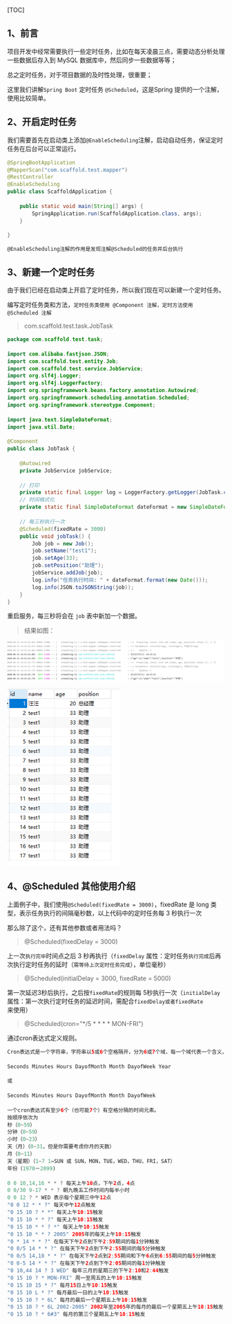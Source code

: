 

[TOC]

## 1、前言

项目开发中经常需要执行一些定时任务，比如在每天凌晨三点，需要动态分析处理一些数据后存入到 MySQL 数据库中，然后同步一些数据等等；

总之定时任务，对于项目数据的及时性处理，很重要；

这里我们讲解`Spring Boot` 定时任务 `@Scheduled`，这是Spring 提供的一个注解，使用比较简单。

## 2、开启定时任务

我们需要首先在启动类上添加`@EnableScheduling`注解，启动自动任务，保证定时任务在后台可以正常运行。

~~~java
@SpringBootApplication
@MapperScan("com.scaffold.test.mapper")
@RestController
@EnableScheduling
public class ScaffoldApplication {

    public static void main(String[] args) {
        SpringApplication.run(ScaffoldApplication.class, args);
    }

}
~~~

`@EnableScheduling注解的作用是发现注解@Scheduled的任务并后台执行`

## 3、新建一个定时任务

由于我们已经在启动类上开启了定时任务，所以我们现在可以新建一个定时任务。

编写定时任务类和方法，`定时任务类使用 @Component 注解，定时方法使用 @Scheduled 注解`

> com.scaffold.test.task.JobTask

~~~java
package com.scaffold.test.task;

import com.alibaba.fastjson.JSON;
import com.scaffold.test.entity.Job;
import com.scaffold.test.service.JobService;
import org.slf4j.Logger;
import org.slf4j.LoggerFactory;
import org.springframework.beans.factory.annotation.Autowired;
import org.springframework.scheduling.annotation.Scheduled;
import org.springframework.stereotype.Component;

import java.text.SimpleDateFormat;
import java.util.Date;

@Component
public class JobTask {

    @Autowired
    private JobService jobService;

    // 打印
    private static final Logger log = LoggerFactory.getLogger(JobTask.class);
    // 时间格式化
    private static final SimpleDateFormat dateFormat = new SimpleDateFormat("HH:mm:ss");

    // 每三秒执行一次
    @Scheduled(fixedRate = 3000)
    public void jobTask() {
        Job job = new Job();
        job.setName("test1");
        job.setAge(33);
        job.setPosition("助理");
        jobService.addJob(job);
        log.info("任务执行时间: " + dateFormat.format(new Date()));
        log.info(JSON.toJSONString(job));
    }
}


~~~

重启服务，每三秒将会在 `job` 表中新加一个数据。

> 结果如图：

![1592201733257](%E5%AE%9A%E6%97%B6%E4%BB%BB%E5%8A%A1.assets/1592201733257.png)

![1592201221682](%E5%AE%9A%E6%97%B6%E4%BB%BB%E5%8A%A1.assets/1592201221682.png)


## 4、@Scheduled 其他使用介绍

上面例子中，我们使用`@Scheduled(fixedRate = 3000)`，fixedRate 是 long 类型，表示任务执行的间隔毫秒数，以上代码中的定时任务每 3 秒执行一次

那么除了这个，还有其他参数或者用法吗？

> @Scheduled(fixedDelay = 3000)

上一次`执行完毕`时间点之后 3 秒再执行（`fixedDelay` 属性：定时任务`执行完成`后再次执行定时任务的延时（`需等待上次定时任务完成`），单位毫秒）

> @Scheduled(initialDelay = 3000, fixedRate = 5000) 

第一次延迟3秒后执行，之后按`fixedRate`的规则每 5秒执行一次（`initialDelay` 属性：第一次执行定时任务的延迟时间，需配合`fixedDelay或者fixedRate`来使用）

> @Scheduled(cron="*/5 * * * * MON-FRI")

通过cron表达式定义规则。

~~~java
Cron表达式是一个字符串，字符串以5或6个空格隔开，分为6或7个域，每一个域代表一个含义，Cron有如下两种语法格式： 

Seconds Minutes Hours DayofMonth Month DayofWeek Year

或

Seconds Minutes Hours DayofMonth Month DayofWeek

一个cron表达式有至少6个（也可能7个）有空格分隔的时间元素。
按顺序依次为
秒（0~59）
分钟（0~59）
小时（0~23）
天（月）（0~31，但是你需要考虑你月的天数）
月（0~11）
天（星期）（1~7 1=SUN 或 SUN，MON，TUE，WED，THU，FRI，SAT）
年份（1970－2099)

0 0 10,14,16 * * ? 每天上午10点，下午2点，4点
0 0/30 9-17 * * ? 朝九晚五工作时间内每半小时
0 0 12 ? * WED 表示每个星期三中午12点
"0 0 12 * * ?" 每天中午12点触发
"0 15 10 ? * *" 每天上午10:15触发
"0 15 10 * * ?" 每天上午10:15触发
"0 15 10 * * ? *" 每天上午10:15触发
"0 15 10 * * ? 2005" 2005年的每天上午10:15触发
"0 * 14 * * ?" 在每天下午2点到下午2:59期间的每1分钟触发
"0 0/5 14 * * ?" 在每天下午2点到下午2:55期间的每5分钟触发
"0 0/5 14,18 * * ?" 在每天下午2点到2:55期间和下午6点到6:55期间的每5分钟触发
"0 0-5 14 * * ?" 在每天下午2点到下午2:05期间的每1分钟触发
"0 10,44 14 ? 3 WED" 每年三月的星期三的下午2:10和2:44触发
"0 15 10 ? * MON-FRI" 周一至周五的上午10:15触发
"0 15 10 15 * ?" 每月15日上午10:15触发
"0 15 10 L * ?" 每月最后一日的上午10:15触发
"0 15 10 ? * 6L" 每月的最后一个星期五上午10:15触发
"0 15 10 ? * 6L 2002-2005" 2002年至2005年的每月的最后一个星期五上午10:15触发
"0 15 10 ? * 6#3" 每月的第三个星期五上午10:15触发
~~~





